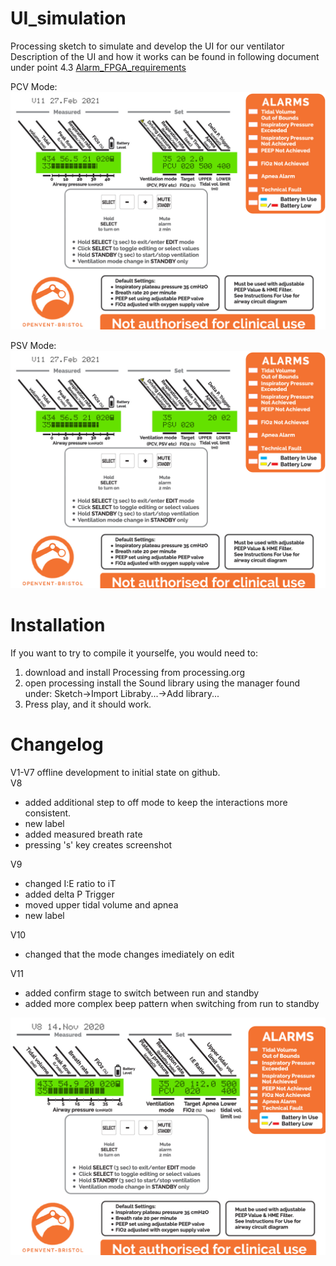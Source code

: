 # UI_simulation
Processing sketch to simulate and develop the UI for our ventilator
Description of the UI and how it works can be found in following document under point 4.3
[Alarm_FPGA_requirements](https://docs.google.com/document/d/1dEHIGsteZMBpsoigabnPNWnhxVUWwxQ_PIZxRMofxKk/edit?usp=sharing)

PCV Mode:
![PCVMode](PCV.png)

PSV Mode:
![PSVMode](PSV.png)

# Installation
If you want to try to compile it yourselfe, you would need to:
1. download  and install Processing from processing.org
2. open processing install the Sound library using the manager found under: Sketch->Import Libraby...->Add library...
3. Press play, and it should work.

# Changelog
V1-V7 offline development to initial state on github.  
V8  
- added additional step to off mode to keep the interactions more consistent.
- new label
- added measured breath rate
- pressing 's' key creates screenshot   


V9  
- changed I:E ratio to iT
- added delta P Trigger
- moved upper tidal volume and apnea
- new label  


V10  
- changed that the mode changes imediately on edit


V11
- added confirm stage to switch between run and standby
- added more complex beep pattern when switching from run to standby

![alt text](https://github.com/Open-Vent-Bristol/UI_simulation/blob/main/screen.png)  
